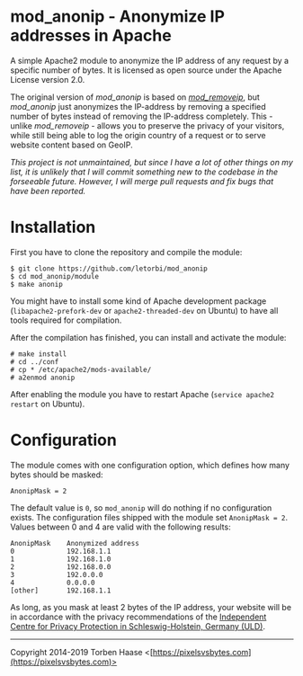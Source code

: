 mod_anonip - Anonymize IP addresses in Apache
=============================================

A simple Apache2 module to anonymize the IP address of any request by a specific number of bytes. It is licensed as open source under the Apache License version 2.0.

The original version of *mod_anonip* is based on [*mod_removeip*](https://github.com/moba/libapache-mod-removeip),
but *mod_anonip* just anonymizes the IP-address by removing a specified number of bytes instead of removing the IP-address completely. This - unlike *mod_removeip* - allows you to preserve the privacy of your visitors, while still being able to log the origin country of a request or to serve website content based on GeoIP.

*This project is not unmaintained, but since I have a lot of other things on my list, it is unlikely that I will commit something new to the codebase in the forseeable future. However, I will merge pull requests and fix bugs that have been reported.*

Installation
============

First you have to clone the repository and compile the module:

    $ git clone https://github.com/letorbi/mod_anonip
    $ cd mod_anonip/module
    $ make anonip

You might have to install some kind of Apache development package (`libapache2-prefork-dev` or `apache2-threaded-dev` on Ubuntu) to have all tools required for compilation.

After the compilation has finished, you can install and activate the module:

    # make install
    # cd ../conf
    # cp * /etc/apache2/mods-available/
    # a2enmod anonip

After enabling the module you have to restart Apache (`service apache2 restart` on Ubuntu).

Configuration
=============

The module comes with one configuration option, which defines how many bytes should be masked:

    AnonipMask = 2
    
The default value is `0`, so `mod_anonip` will do nothing if no configuration exists. The configuration files shipped with the module set `AnonipMask = 2`. Values between 0 and 4 are valid with the following results:

    AnonipMask    Anonymized address
    0             192.168.1.1
    1             192.168.1.0
    2             192.168.0.0
    3             192.0.0.0
    4             0.0.0.0
    [other]       192.168.1.1

As long, as you mask at least 2 bytes of the IP address, your website will be in accordance with the privacy recommendations of the [Independent Centre for Privacy Protection in Schleswig-Holstein, Germany (ULD)](https://www.datenschutzzentrum.de).

----

Copyright 2014-2019 Torben Haase \<[https://pixelsvsbytes.com](https://pixelsvsbytes.com)>
